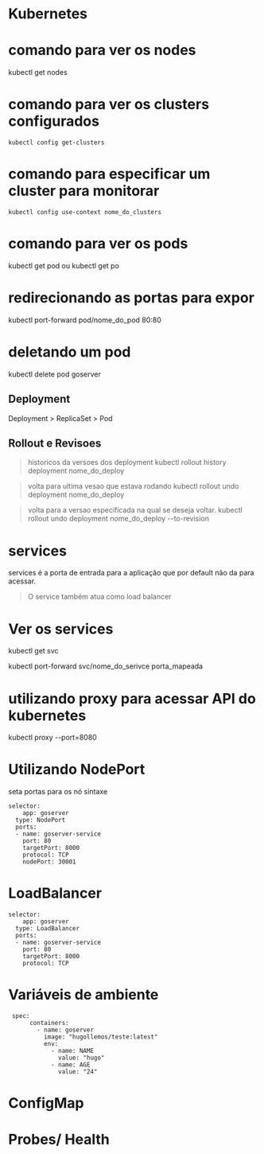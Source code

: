 # Kubernetes

# comando para ver os nodes
kubectl get nodes

# comando para ver os clusters configurados
```
kubectl config get-clusters
```
# comando para especificar um cluster para monitorar 
```
kubectl config use-context nome_do_clusters
```
# comando para ver os pods
kubectl get pod ou kubectl get po

# redirecionando as portas para expor
kubectl port-forward pod/nome_do_pod 80:80

# deletando um pod
kubectl delete pod goserver

## Deployment
Deployment > ReplicaSet > Pod

## Rollout e Revisoes
>historicos da versoes dos deployment
kubectl rollout history deployment nome_do_deploy

> volta para ultima vesao que estava rodando
kubectl rollout undo deployment nome_do_deploy

>volta para a versao especificada na qual se deseja voltar.
kubectl rollout undo deployment nome_do_deploy --to-revision

# services
services é a porta de entrada para a aplicação que por default não da para acessar.
>O service também atua como load balancer 

# Ver os services
kubectl get svc

kubectl port-forward svc/nome_do_serivce porta_mapeada

# utilizando proxy para acessar API do kubernetes
kubectl proxy --port=8080

# Utilizando NodePort
seta portas para os nó
sintaxe
```
selector:
    app: goserver
  type: NodePort
  ports:
  - name: goserver-service
    port: 80
    targetPort: 8000
    protocol: TCP
    nodePort: 30001
```

# LoadBalancer
```
selector:
    app: goserver
  type: LoadBalancer
  ports:
  - name: goserver-service
    port: 80
    targetPort: 8000
    protocol: TCP
```
# Variáveis de ambiente
```
 spec:
      containers:
        - name: goserver
          image: "hugollemos/teste:latest"
          env:
            - name: NAME
              value: "hugo"
            - name: AGE
              value: "24"
```
# ConfigMap

# Probes/ Health


